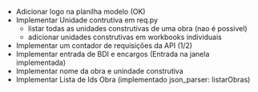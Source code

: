 - Adicionar logo na planilha modelo (OK)
- Implementar Unidade contrutiva em req.py
  - listar todas as unidades construtivas de uma obra (nao é possivel)
  - adicionar unidades construtivas em workbooks individuais
- Implementar um contador de requisições da API (1/2)
- Implementar entrada de BDI e encargos (Entrada na janela implementada)
- Implementar nome da obra e unindade construtiva
- Implementar Lista de Ids Obra (implementado json_parser: listarObras)